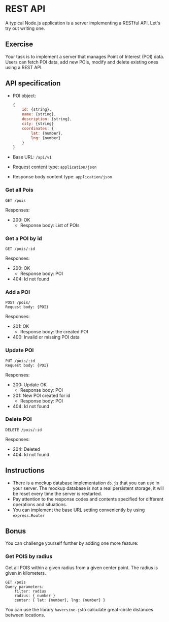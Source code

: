 # REST API

A typical Node.js application is a server implementing a RESTful API. Let's try out writing one.

## Exercise

Your task is to implement a server that manages Point of Interest (POI) data. Users can fetch POI data, add new POIs, modify and delete existing ones using a REST API. 

## API specification

- POI object:
    ```javascript
    {
        id: {string},
        name: {string},
        description: {string},
        city: {string}
        coordinates: {
            lat: {number},
            lng: {number}
        }
    }
    ```

- Base URL: `/api/v1`
- Request content type: `application/json`
- Response body content type: `application/json`

### Get all Pois
```
GET /pois
``` 
Responses:
- 200: OK
    - Response body: List of POIs

### Get a POI by id
```
GET /pois/:id
```` 
Responses:
- 200: OK
  - Response body: POI
- 404: Id not found


### Add a POI
```
POST /pois/
Request body: {POI}
```

Responses:
- 201: OK
    - Response body: the created POI
- 400: Invalid or missing POI data

### Update POI
```
PUT /pois/:id
Request body: {POI}
```
Responses:
- 200: Update OK
  - Response body: POI
- 201: New POI created for id 
  - Response body: POI
- 404: Id not found

### Delete POI
```
DELETE /pois/:id
```` 
Responses:
- 204: Deleted
- 404: Id not found

## Instructions

- There is a mockup database implementation `db.js` that you can use in your server. The mockup database is not a real persistent storage, it will be reset every time the server is restarted.
- Pay attention to the response codes and contents specified for different operations and situations. 
- You can implement the base URL setting conveniently by using `express.Router`

## Bonus
You can challenge yourself further by adding one more feature:
### Get POIS by radius
Get all POIS within a given radius from a given center point. The radius is given in kilometers.
```
GET /pois
Query parameters:
    filter: radius
    radius: { number }
    center: { lat: {number}, lng: {number} }
```
You can use the library `haversine-js`to calculate great-circle distances between locations.